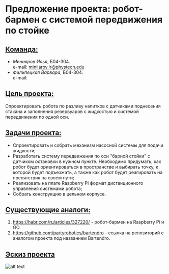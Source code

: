 # Предложение проекта: робот-бармен с системой передвижения по стойке
## **<u>Команда:</u>**
* *Минияров Илья*, Б04-304. \
  e-mail: miniiarov.ir@phystech.edu
* *Филипецкая Варвара*, Б04-304. \
  e-mail:

## **<u>Цель проекта:</u>**
Спроектировать робота по разливу напитков с датчиками поднесения стакана и заполнения резервуаров с жидкостью и системой передвижения по одной оси.
## **<u>Задачи проекта:</u>**
* Спроектировать и собрать механизм насосной системы для подачи жидкости;
* Разработать систему передвижения по оси "барной стойки" с датчиком остановки в нужном пункте. Необходимо придумать, как робот будет ориентироваться в пространстве и выбирать точку, к которой будет подъезжать, а также как робот будет реагировать на препятствия на своем пути;
* Реализовать на плате Raspberry Pi формат дистанционного управления системами робота;
* Собрать конструкцию в цельном корпусе.
## **<u>Существующие аналоги:</u>**
1. https://habr.com/ru/articles/327220/ - робот-бармен на Raspberry Pi и GO.
2. https://github.com/partyrobotics/bartendro - ссылка на репозиторий с аналогом проекта под названием Bartendro.
## **<u>Эскиз проекта</u>**
![alt text](https://github.com/EatinPizzaKitten/robo-bartender/blob/main/extras/Screenshot_1.jpg)
